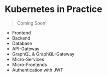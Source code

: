 # Kubernetes in Practice

> Coming Soon!

- Frontend
- Backend
- Database
- API-Gateway
- GraphQL & GraphQL-Gateway
- Micro-Services
- Micro-Frontends
- Authentication with JWT
